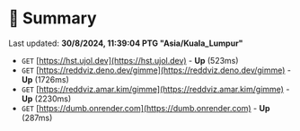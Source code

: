 # 📖 Summary
Last updated: **30/8/2024, 11:39:04 PTG "Asia/Kuala_Lumpur"**

- `GET` [https://hst.ujol.dev](https://hst.ujol.dev) - **Up** (523ms)
- `GET` [https://reddviz.deno.dev/gimme](https://reddviz.deno.dev/gimme) - **Up** (1726ms)
- `GET` [https://reddviz.amar.kim/gimme](https://reddviz.amar.kim/gimme) - **Up** (2230ms)
- `GET` [https://dumb.onrender.com](https://dumb.onrender.com) - **Up** (287ms)
